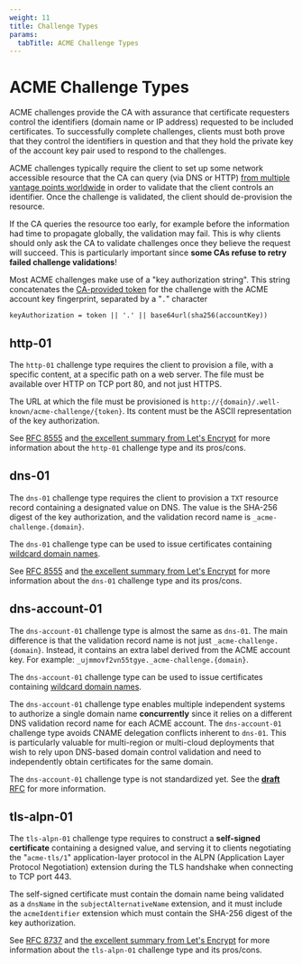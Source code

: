 ```yaml
---
weight: 11
title: Challenge Types
params:
  tabTitle: ACME Challenge Types
---
```


# ACME Challenge Types

ACME challenges provide the CA with assurance that certificate requesters
control the identifiers (domain name or IP address) requested to be included
certificates. To successfully complete challenges, clients must both prove that
they control the identifiers in question and that they hold the private key of
the account key pair used to respond to the challenges.

ACME challenges typically require the client to set up some network accessible
resource that the CA can query (via DNS or HTTP)
[from multiple vantage points worldwide](/webpki/mpic/) in order to validate
that the client controls an identifier. Once the challenge is validated, the
client should de-provision the resource.

If the CA queries the resource too early, for example before the information had
time to propagate globally, the validation may fail. This is why clients should
only ask the CA to validate challenges once they believe the request will
succeed. This is particularly important since **some CAs refuse to retry failed
challenge validations**!

Most ACME challenges make use of a "key authorization string". This string
concatenates the [CA-provided token](/acme/overview/#authz) for the challenge
with the ACME account key fingerprint, separated by a "`.`" character

```
keyAuthorization = token || '.' || base64url(sha256(accountKey))
```

## http-01

The `http-01` challenge type requires the client to provision a file, with a
specific content, at a specific path on a web server. The file must be available
over HTTP on TCP port 80, and not just HTTPS.

The URL at which the file must be provisioned is
`http://{domain}/.well-known/acme-challenge/{token}`. Its content must be the
ASCII representation of the key authorization.

See [RFC 8555](https://datatracker.ietf.org/doc/html/rfc8555#section-8.3) and
[the excellent summary from Let's Encrypt](https://letsencrypt.org/docs/challenge-types/#http-01-challenge)
for more information about the `http-01` challenge type and its pros/cons.

## dns-01

The `dns-01` challenge type requires the client to provision a `TXT` resource
record containing a designated value on DNS. The value is the SHA-256 digest of
the key authorization, and the validation record name is
`_acme-challenge.{domain}`.

The `dns-01` challenge type can be used to issue certificates containing
[wildcard domain names](https://www.keyfactor.com/blog/what-is-a-wildcard-certificate/).

See [RFC 8555](https://datatracker.ietf.org/doc/html/rfc8555#section-8.4) and
[the excellent summary from Let's Encrypt](https://letsencrypt.org/docs/challenge-types/#dns-01-challenge)
for more information about the `dns-01` challenge type and its pros/cons.

## dns-account-01

The `dns-account-01` challenge type is almost the same as `dns-01`. The main
difference is that the validation record name is not just
`_acme-challenge.{domain}`. Instead, it contains an extra label derived from the
ACME account key. For example: `_ujmmovf2vn55tgye._acme-challenge.{domain}`.

The `dns-account-01` challenge type can be used to issue certificates containing
[wildcard domain names](https://www.keyfactor.com/blog/what-is-a-wildcard-certificate/).

The `dns-account-01` challenge type enables multiple independent systems to
authorize a single domain name **concurrently** since it relies on a different
DNS validation record name for each ACME account. The `dns-account-01` challenge
type avoids CNAME delegation conflicts inherent to `dns-01`. This is
particularly valuable for multi-region or multi-cloud deployments that wish to
rely upon DNS-based domain control validation and need to independently obtain
certificates for the same domain.

The `dns-account-01` challenge type is not standardized yet. See the
<ins>**draft**</ins>
[RFC](https://datatracker.ietf.org/doc/draft-ietf-acme-dns-account-label/) for
more information.

## tls-alpn-01

The `tls-alpn-01` challenge type requires to construct a **self-signed
certificate** containing a designed value, and serving it to clients negotiating
the "`acme-tls/1`" application-layer protocol in the ALPN (Application Layer
Protocol Negotiation) extension during the TLS handshake when connecting to TCP
port 443.

The self-signed certificate must contain the domain name being validated as a
`dnsName` in the `subjectAlternativeName` extension, and it must include the
`acmeIdentifier` extension which must contain the SHA-256 digest of the key
authorization.

See [RFC 8737](https://datatracker.ietf.org/doc/html/rfc8737) and
[the excellent summary from Let's Encrypt](https://letsencrypt.org/docs/challenge-types/#tls-alpn-01)
for more information about the `tls-alpn-01` challenge type and its pros/cons.
